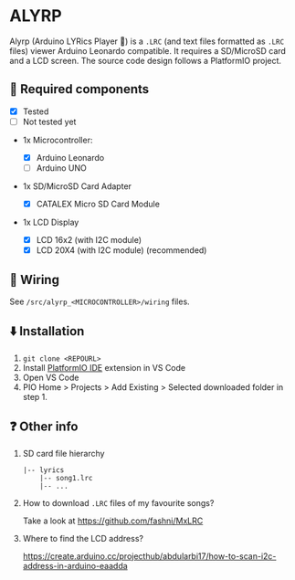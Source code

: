 # ALYRP
Alyrp (Arduino LYRics Player :microphone:) is a `.LRC` (and text files formatted as `.LRC` files) viewer Arduino Leonardo compatible. It requires a SD/MicroSD card and a LCD screen. The source code design follows a PlatformIO project.

## :satellite: Required components
- [x] Tested
- [ ] Not tested yet

- 1x Microcontroller:

  - [x] Arduino Leonardo
  - [ ] Arduino UNO

- 1x SD/MicroSD Card Adapter
  - [x] CATALEX Micro SD Card Module

- 1x LCD Display
  - [x] LCD 16x2 (with I2C module)
  - [x] LCD 20X4 (with I2C module) (recommended)

## :electric_plug: Wiring
See `/src/alyrp_<MICROCONTROLLER>/wiring` files.

## :arrow_down: Installation

1. `git clone <REPOURL>`
2. Install [PlatformIO IDE](https://marketplace.visualstudio.com/items?itemName=platformio.platformio-ide) extension in VS Code
3. Open VS Code
4. PIO Home > Projects > Add Existing > Selected downloaded folder in step 1.

## :question: Other info
1. SD card file hierarchy
   ```
   |-- lyrics
       |-- song1.lrc
       |-- ...
   ```
2. How to download `.LRC` files of my favourite songs?
   
   Take a look at https://github.com/fashni/MxLRC

3. Where to find the LCD address?

    https://create.arduino.cc/projecthub/abdularbi17/how-to-scan-i2c-address-in-arduino-eaadda
